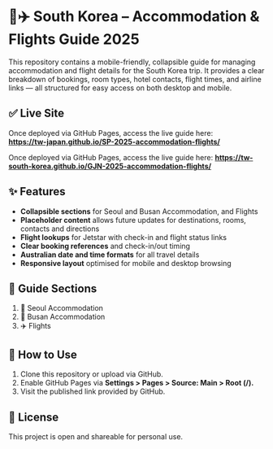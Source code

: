 # 🏨✈️ South Korea – Accommodation \& Flights Guide 2025

This repository contains a mobile-friendly, collapsible guide for managing accommodation and flight details for the South Korea trip. It provides a clear breakdown of bookings, room types, hotel contacts, flight times, and airline links — all structured for easy access on both desktop and mobile.

## ✅ Live Site

Once deployed via GitHub Pages, access the live guide here:  
**https://tw-japan.github.io/SP-2025-accommodation-flights/**



Once deployed via GitHub Pages, access the live guide here:
**https://tw-south-korea.github.io/GJN-2025-accommodation-flights/**

## ✨ Features

* **Collapsible sections** for Seoul and Busan Accommodation, and Flights
* **Placeholder content** allows future updates for destinations, rooms, contacts and directions
* **Flight lookups** for Jetstar with check-in and flight status links
* **Clear booking references** and check-in/out timing
* **Australian date and time formats** for all travel details
* **Responsive layout** optimised for mobile and desktop browsing

## 📌 Guide Sections

1. 🏯 Seoul Accommodation
2. 🗼 Busan Accommodation
3. ✈️ Flights

## 🔧 How to Use

1. Clone this repository or upload via GitHub.
2. Enable GitHub Pages via **Settings > Pages > Source: Main > Root (/).**
3. Visit the published link provided by GitHub.

## 📄 License

This project is open and shareable for personal use.

